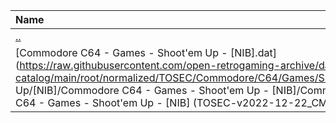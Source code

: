 |Name|Size|
|:---|---:|
|[..](../index.html)|DIR|
|[Commodore C64 - Games - Shoot'em Up - [NIB].dat](https://raw.githubusercontent.com/open-retrogaming-archive/dat-catalog/main/root/normalized/TOSEC/Commodore/C64/Games/Shoot'em Up/[NIB]/Commodore C64 - Games - Shoot'em Up - [NIB]/Commodore C64 - Games - Shoot'em Up - [NIB] (TOSEC-v2022-12-22_CM).dat)|77269|
